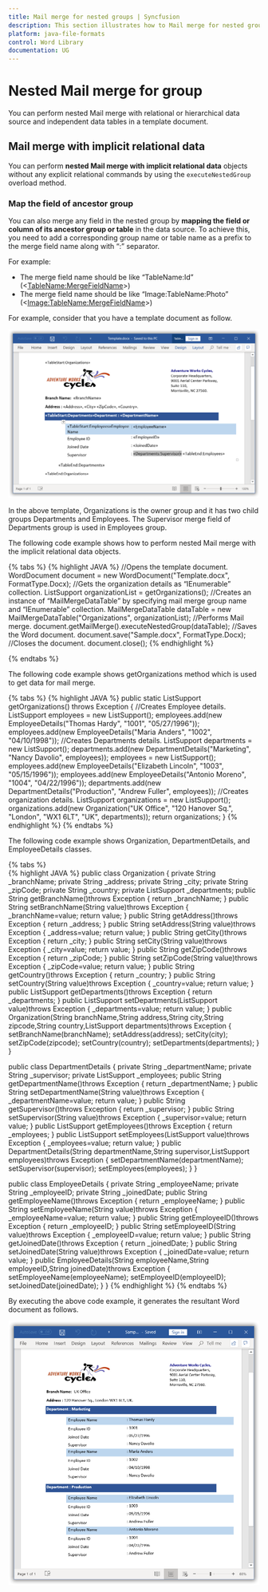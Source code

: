 ```yaml
---
title: Mail merge for nested groups | Syncfusion
description: This section illustrates how to Mail merge for nested groups - replace merge fields in nested regions of document with relational data.
platform: java-file-formats
control: Word Library
documentation: UG
---
```


# Nested Mail merge for group

You can perform nested Mail merge with relational or hierarchical data source and independent data tables in a template document. 

## Mail merge with implicit relational data

You can perform **nested Mail merge with implicit relational data** objects without any explicit relational commands by using the `executeNestedGroup` overload method.

### Map the field of ancestor group

You can also merge any field in the nested group by **mapping the field or column of its ancestor group or table** in the data source. To achieve this, you need to add a corresponding group name or table name as a prefix to the merge field name along with “:” separator.

For example:
  * The merge field name should be like “TableName:Id” (<<TableName:MergeFieldName>>)
  * The merge field name should be like “Image:TableName:Photo” (<<Image:TableName:MergeFieldName>>)
  
For example, consider that you have a template document as follow.

![Word document template to map the fields of ancestor group](../MailMerge_images/Mail_merge_with_implicit_relation_template.png)

In the above template, Organizations is the owner group and it has two child groups Departments and Employees. The Supervisor merge field of Departments group is used in Employees group.

The following code example shows how to perform nested Mail merge with the implicit relational data objects.

{% tabs %}
{% highlight JAVA %}
//Opens the template document.
WordDocument document = new WordDocument("Template.docx", FormatType.Docx);
//Gets the organization details as “IEnumerable” collection.
ListSupport<Organization> organizationList = getOrganizations();
//Creates an instance of “MailMergeDataTable” by specifying mail merge group name and “IEnumerable” collection.
MailMergeDataTable dataTable = new MailMergeDataTable("Organizations", organizationList);
//Performs Mail merge.
document.getMailMerge().executeNestedGroup(dataTable);
//Saves the Word document.
document.save("Sample.docx", FormatType.Docx);
//Closes the document.
document.close();
{% endhighlight %}

{% endtabs %}

The following code example shows getOrganizations method which is used to get data for mail merge.

{% tabs %}
{% highlight JAVA %}
public static ListSupport<Organization> getOrganizations() throws Exception
{
	//Creates Employee details.
	ListSupport<EmployeeDetails> employees = new ListSupport<EmployeeDetails>();
	employees.add(new EmployeeDetails("Thomas Hardy", "1001", "05/27/1996"));
	employees.add(new EmployeeDetails("Maria Anders", "1002", "04/10/1998")); 
	//Creates Departments details.
	ListSupport<DepartmentDetails> departments = new ListSupport<DepartmentDetails>();
	departments.add(new DepartmentDetails("Marketing", "Nancy Davolio",  employees));
	employees = new ListSupport<EmployeeDetails>();
	employees.add(new EmployeeDetails("Elizabeth Lincoln", "1003", "05/15/1996"));
	employees.add(new EmployeeDetails("Antonio Moreno", "1004", "04/22/1996"));
	departments.add(new DepartmentDetails("Production", "Andrew Fuller", employees));
	//Creates organization details.
	ListSupport<Organization> organizations = new ListSupport<Organization>();
	organizations.add(new Organization("UK Office", "120 Hanover Sq.", "London", "WX1 6LT", "UK", departments));
	return organizations;
}
{% endhighlight %}
{% endtabs %}

The following code example shows Organization, DepartmentDetails, and EmployeeDetails classes.

{% tabs %}  
{% highlight JAVA %}
public class Organization
{
	private String _branchName;
	private String _address;
	private String _city;
	private String _zipCode;
	private String _country;
	private ListSupport<DepartmentDetails> _departments;
	public String getBranchName()throws Exception
	{
		return _branchName;
	}
	public String setBranchName(String value)throws Exception
	{
		_branchName=value;
		return value;
	}
	public String getAddress()throws Exception
	{
		return _address;
	}
	public String setAddress(String value)throws Exception
	{
		_address=value;
		return value;
	}
	public String getCity()throws Exception
	{
		return _city;
	}
	public String setCity(String value)throws Exception
	{
		_city=value;
		return value;
	}
	public String getZipCode()throws Exception
	{
		return _zipCode;
	}
	public String setZipCode(String value)throws Exception
	{
		_zipCode=value;
		return value;
	}
	public String getCountry()throws Exception
	{
		return _country;
	}
	public String setCountry(String value)throws Exception
	{
		_country=value;
		return value;
	}
	public ListSupport<DepartmentDetails> getDepartments()throws Exception
	{
		return _departments;
	}
	public ListSupport<DepartmentDetails> setDepartments(ListSupport<DepartmentDetails> value)throws Exception
	{
		_departments=value;
		return value;
	}
	public Organization(String branchName,String address,String city,String zipcode,String country,ListSupport<DepartmentDetails> departments)throws Exception
	{
		setBranchName(branchName);
		setAddress(address);
		setCity(city);
		setZipCode(zipcode);
		setCountry(country);
		setDepartments(departments);
	}
}


public class DepartmentDetails
{
	private String _departmentName;
	private String _supervisor;
	private ListSupport<EmployeeDetails> _employees;
	public String getDepartmentName()throws Exception
	{
		return _departmentName;
	}
	public String setDepartmentName(String value)throws Exception
	{
		_departmentName=value;
		return value;
	}
	public String getSupervisor()throws Exception
	{
		return _supervisor;
	}
	public String setSupervisor(String value)throws Exception
	{
		_supervisor=value;
		return value;
	}
	public ListSupport<EmployeeDetails> getEmployees()throws Exception
	{
		return _employees;
	}
	public ListSupport<EmployeeDetails> setEmployees(ListSupport<EmployeeDetails> value)throws Exception
	{
		_employees=value;
		return value;
	}
	public DepartmentDetails(String departmentName,String supervisor,ListSupport<EmployeeDetails> employees)throws Exception
	{
		setDepartmentName(departmentName);
		setSupervisor(supervisor);
		setEmployees(employees);
	}
}

public class EmployeeDetails
{
	private String _employeeName;
	private String _employeeID;
	private String _joinedDate;
	public String getEmployeeName()throws Exception
	{
		return _employeeName;
	}
	public String setEmployeeName(String value)throws Exception
	{
		_employeeName=value;
		return value;
	}
	public String getEmployeeID()throws Exception
	{
		return _employeeID;
	}
	public String setEmployeeID(String value)throws Exception
	{
		_employeeID=value;
		return value;
	}
	public String getJoinedDate()throws Exception
	{
		return _joinedDate;
	}
	public String setJoinedDate(String value)throws Exception
	{
		_joinedDate=value;
		return value;
	}
	public EmployeeDetails(String employeeName,String employeeID,String joinedDate)throws Exception
	{
		setEmployeeName(employeeName);
		setEmployeeID(employeeID);
		setJoinedDate(joinedDate);
	}
}
{% endhighlight %}
{% endtabs %}

By executing the above code example, it generates the resultant Word document as follows.
 
![Output Word document of mapping field of ancestor group](../MailMerge_images/Mail_merge_with_implicit_relation_output.png)